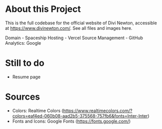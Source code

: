 # About this Project
This is the full codebase for the official website of Divi Newton, accessible at https://www.divinewton.com/. 
See all files and images here.

Domain - Spaceship
Hosting - Vercel
Source Management - GitHub
Analytics: Google

# Still to do
- Resume page

# Sources
- Colors: Realtime Colors (https://www.realtimecolors.com/?colors=eaf4ed-060b08-aad2b5-375568-757fb6&fonts=Inter-Inter)
- Fonts and Icons: Google Fonts (https://fonts.google.com/)
